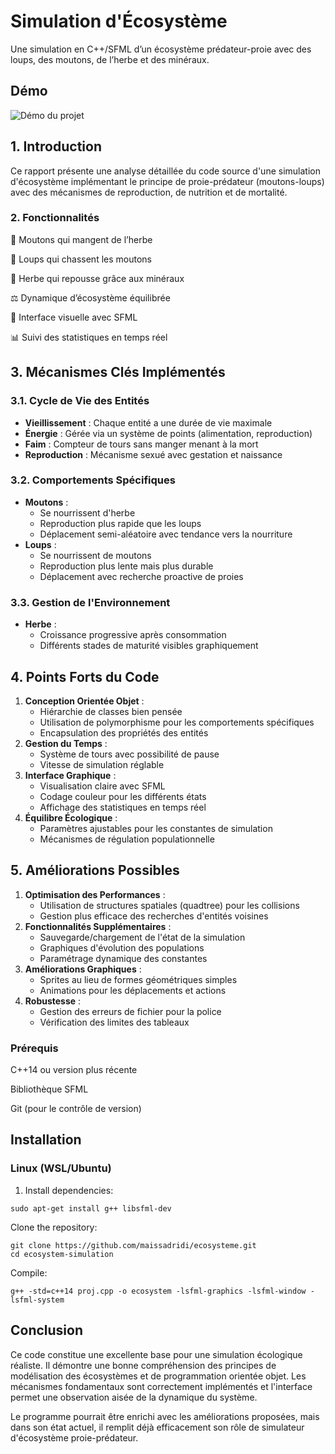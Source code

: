 # Simulation d'Écosystème
Une simulation en C++/SFML d’un écosystème prédateur-proie avec des loups, des moutons, de l’herbe et des minéraux.

## Démo
![Démo du projet](assets/demo.gif)

## 1. Introduction
Ce rapport présente une analyse détaillée du code source d'une simulation d'écosystème implémentant le principe de proie-prédateur (moutons-loups) avec des mécanismes de reproduction, de nutrition et de mortalité.

### 2. Fonctionnalités

🐑 Moutons qui mangent de l’herbe

🐺 Loups qui chassent les moutons

🌱 Herbe qui repousse grâce aux minéraux

⚖️ Dynamique d’écosystème équilibrée

🎨 Interface visuelle avec SFML

📊 Suivi des statistiques en temps réel

## 3. Mécanismes Clés Implémentés

### 3.1. Cycle de Vie des Entités

- **Vieillissement** : Chaque entité a une durée de vie maximale
- **Énergie** : Gérée via un système de points (alimentation, reproduction)
- **Faim** : Compteur de tours sans manger menant à la mort
- **Reproduction** : Mécanisme sexué avec gestation et naissance

### 3.2. Comportements Spécifiques

- **Moutons** :
    - Se nourrissent d'herbe
    - Reproduction plus rapide que les loups
    - Déplacement semi-aléatoire avec tendance vers la nourriture
- **Loups** :
    - Se nourrissent de moutons
    - Reproduction plus lente mais plus durable
    - Déplacement avec recherche proactive de proies

### 3.3. Gestion de l'Environnement

- **Herbe** :
    - Croissance progressive après consommation
    - Différents stades de maturité visibles graphiquement

## 4. Points Forts du Code

1. **Conception Orientée Objet** :
    - Hiérarchie de classes bien pensée
    - Utilisation de polymorphisme pour les comportements spécifiques
    - Encapsulation des propriétés des entités
2. **Gestion du Temps** :
    - Système de tours avec possibilité de pause
    - Vitesse de simulation réglable
3. **Interface Graphique** :
    - Visualisation claire avec SFML
    - Codage couleur pour les différents états
    - Affichage des statistiques en temps réel
4. **Équilibre Écologique** :
    - Paramètres ajustables pour les constantes de simulation
    - Mécanismes de régulation populationnelle



## 5. Améliorations Possibles

1. **Optimisation des Performances** :
    - Utilisation de structures spatiales (quadtree) pour les collisions
    - Gestion plus efficace des recherches d'entités voisines
2. **Fonctionnalités Supplémentaires** :
    - Sauvegarde/chargement de l'état de la simulation
    - Graphiques d'évolution des populations
    - Paramétrage dynamique des constantes
3. **Améliorations Graphiques** :
    - Sprites au lieu de formes géométriques simples
    - Animations pour les déplacements et actions
4. **Robustesse** :
    - Gestion des erreurs de fichier pour la police
    - Vérification des limites des tableaux


### Prérequis
C++14 ou version plus récente

Bibliothèque SFML

Git (pour le contrôle de version)
## Installation

### Linux (WSL/Ubuntu)

1. Install dependencies:
```
sudo apt-get install g++ libsfml-dev
```
Clone the repository:

```
git clone https://github.com/maissadridi/ecosysteme.git
cd ecosystem-simulation
```
Compile:

```
g++ -std=c++14 proj.cpp -o ecosystem -lsfml-graphics -lsfml-window -lsfml-system
```

##  Conclusion

Ce code constitue une excellente base pour une simulation écologique réaliste. Il démontre une bonne compréhension des principes de modélisation des écosystèmes et de programmation orientée objet. Les mécanismes fondamentaux sont correctement implémentés et l'interface permet une observation aisée de la dynamique du système.

Le programme pourrait être enrichi avec les améliorations proposées, mais dans son état actuel, il remplit déjà efficacement son rôle de simulateur d'écosystème proie-prédateur.

